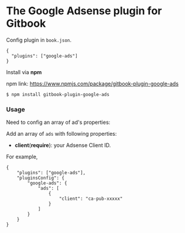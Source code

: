 The Google Adsense plugin for Gitbook
==============

Config plugin in `book.json`.
```
{
  "plugins": ["google-ads"]
}
```

Install via **npm**

npm link: https://www.npmjs.com/package/gitbook-plugin-google-ads

```
$ npm install gitbook-plugin-google-ads
```

### Usage

Need to config an array of ad's properties:

Add an array of `ads` with following properties:

* **client**(**require**): your Adsense Client ID.


For example,

```
{
    "plugins": ["google-ads"],
    "pluginsConfig": {
        "google-ads": {
            "ads": [
                {
                    "client": "ca-pub-xxxxx"
                }
            ]
        }
    }
}
```
